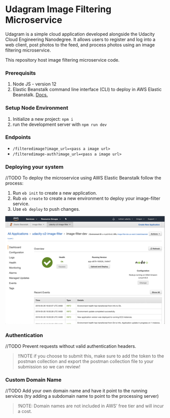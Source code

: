 # Udagram Image Filtering Microservice

Udagram is a simple cloud application developed alongside the Udacity Cloud Engineering Nanodegree. It allows users to register and log into a web client, post photos to the feed, and process photos using an image filtering microservice.

This repository host image filtering microservice code.


### Prerequisits 

1. Node JS - version 12
2. Elastic Beanstalk command line interface (CLI) to deploy in AWS Elastic Beanstalk. [Docs.](https://docs.aws.amazon.com/elasticbeanstalk/latest/dg/eb-cli3.html) 

### Setup Node Environment

1. Initialize a new project: `npm i`
2. run the development server with `npm run dev`

### Endpoints

- `/filteredimage?image_url=<pass a image url>`
- `/filteredimage-auth?image_url=<pass a image url>`

### Deploying your system
//TODO
To deploy the microservice using AWS Elastic Beanstalk follow the process:
1. Run `eb init` to create a new application.
2. Rub `eb create` to create a new environment to deploy your image-filter service.
3. Use `eb deploy` to push changes.

![EB-Capture](deployment_screenshots/EXAMPLE_PLEASE_MAKE_YOUR_OWN.png)

### Authentication

//TODO
Prevent requests without valid authentication headers.
> !!NOTE if you choose to submit this, make sure to add the token to the postman collection and export the postman collection file to your submission so we can review!

### Custom Domain Name

//TODO
Add your own domain name and have it point to the running services (try adding a subdomain name to point to the processing server)
> !NOTE: Domain names are not included in AWS’ free tier and will incur a cost.
